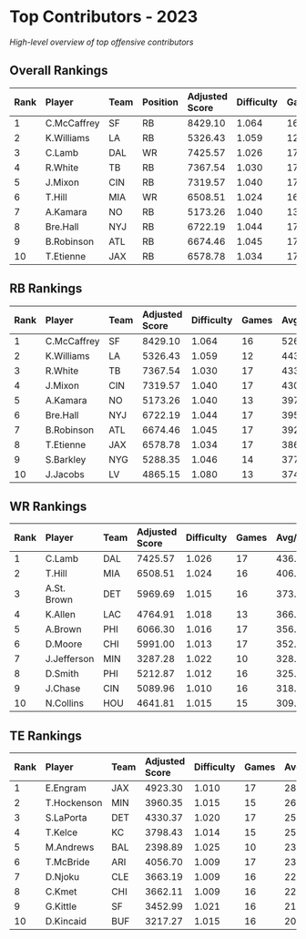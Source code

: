 # Top Contributors - 2023

*High-level overview of top offensive contributors*

## Overall Rankings

| Rank | Player      | Team | Position | Adjusted Score | Difficulty | Games | Avg/Game | Typical | Consistency | Trend      |
| :----| :-----------| :----| :--------| :--------------| :----------| :-----| :--------| :-------| :-----------| :----------|
| 1    | C.McCaffrey | SF   | RB       | 8429.10        | 1.064      | 16    | 526.82   | 532.48  | 6/5/5       | Stable     |
| 2    | K.Williams  | LA   | RB       | 5326.43        | 1.059      | 12    | 443.87   | 442.27  | 3/2/7       | Increasing |
| 3    | C.Lamb      | DAL  | WR       | 7425.57        | 1.026      | 17    | 436.80   | 394.47  | 9/0/8       | Increasing |
| 4    | R.White     | TB   | RB       | 7367.54        | 1.030      | 17    | 433.38   | 426.94  | 10/2/5      | Stable     |
| 5    | J.Mixon     | CIN  | RB       | 7319.57        | 1.040      | 17    | 430.56   | 418.12  | 9/2/6       | Stable     |
| 6    | T.Hill      | MIA  | WR       | 6508.51        | 1.024      | 16    | 406.78   | 412.12  | 5/3/8       | Stable     |
| 7    | A.Kamara    | NO   | RB       | 5173.26        | 1.040      | 13    | 397.94   | 418.58  | 7/3/3       | Decreasing |
| 8    | Bre.Hall    | NYJ  | RB       | 6722.19        | 1.044      | 17    | 395.42   | 335.67  | 9/1/7       | Increasing |
| 9    | B.Robinson  | ATL  | RB       | 6674.46        | 1.045      | 17    | 392.62   | 386.36  | 9/0/8       | Increasing |
| 10   | T.Etienne   | JAX  | RB       | 6578.78        | 1.034      | 17    | 386.99   | 374.36  | 9/2/6       | Decreasing |

## RB Rankings

| Rank | Player      | Team | Adjusted Score | Difficulty | Games | Avg/Game | Typical | Consistency | Trend      |
| :----| :-----------| :----| :--------------| :----------| :-----| :--------| :-------| :-----------| :----------|
| 1    | C.McCaffrey | SF   | 8429.10        | 1.064      | 16    | 526.82   | 532.48  | 6/5/5       | Stable     |
| 2    | K.Williams  | LA   | 5326.43        | 1.059      | 12    | 443.87   | 442.27  | 3/2/7       | Increasing |
| 3    | R.White     | TB   | 7367.54        | 1.030      | 17    | 433.38   | 426.94  | 10/2/5      | Stable     |
| 4    | J.Mixon     | CIN  | 7319.57        | 1.040      | 17    | 430.56   | 418.12  | 9/2/6       | Stable     |
| 5    | A.Kamara    | NO   | 5173.26        | 1.040      | 13    | 397.94   | 418.58  | 7/3/3       | Decreasing |
| 6    | Bre.Hall    | NYJ  | 6722.19        | 1.044      | 17    | 395.42   | 335.67  | 9/1/7       | Increasing |
| 7    | B.Robinson  | ATL  | 6674.46        | 1.045      | 17    | 392.62   | 386.36  | 9/0/8       | Increasing |
| 8    | T.Etienne   | JAX  | 6578.78        | 1.034      | 17    | 386.99   | 374.36  | 9/2/6       | Decreasing |
| 9    | S.Barkley   | NYG  | 5288.35        | 1.046      | 14    | 377.74   | 436.38  | 7/3/4       | Stable     |
| 10   | J.Jacobs    | LV   | 4865.15        | 1.080      | 13    | 374.24   | 393.57  | 7/0/6       | Stable     |

## WR Rankings

| Rank | Player      | Team | Adjusted Score | Difficulty | Games | Avg/Game | Typical | Consistency | Trend      |
| :----| :-----------| :----| :--------------| :----------| :-----| :--------| :-------| :-----------| :----------|
| 1    | C.Lamb      | DAL  | 7425.57        | 1.026      | 17    | 436.80   | 394.47  | 9/0/8       | Increasing |
| 2    | T.Hill      | MIA  | 6508.51        | 1.024      | 16    | 406.78   | 412.12  | 5/3/8       | Stable     |
| 3    | A.St. Brown | DET  | 5969.69        | 1.015      | 16    | 373.11   | 377.77  | 6/3/7       | Stable     |
| 4    | K.Allen     | LAC  | 4764.91        | 1.018      | 13    | 366.53   | 302.15  | 6/0/7       | Stable     |
| 5    | A.Brown     | PHI  | 6066.30        | 1.016      | 17    | 356.84   | 366.16  | 10/1/6      | Decreasing |
| 6    | D.Moore     | CHI  | 5991.00        | 1.013      | 17    | 352.41   | 311.94  | 9/2/6       | Increasing |
| 7    | J.Jefferson | MIN  | 3287.28        | 1.022      | 10    | 328.73   | 315.04  | 4/1/5       | Decreasing |
| 8    | D.Smith     | PHI  | 5212.87        | 1.012      | 16    | 325.80   | 340.77  | 8/2/6       | Increasing |
| 9    | J.Chase     | CIN  | 5089.96        | 1.010      | 16    | 318.12   | 209.92  | 8/1/7       | Decreasing |
| 10   | N.Collins   | HOU  | 4641.81        | 1.015      | 15    | 309.45   | 260.21  | 5/1/9       | Stable     |

## TE Rankings

| Rank | Player      | Team | Adjusted Score | Difficulty | Games | Avg/Game | Typical | Consistency | Trend      |
| :----| :-----------| :----| :--------------| :----------| :-----| :--------| :-------| :-----------| :----------|
| 1    | E.Engram    | JAX  | 4923.30        | 1.010      | 17    | 289.61   | 253.94  | 9/2/6       | Stable     |
| 2    | T.Hockenson | MIN  | 3960.35        | 1.015      | 15    | 264.02   | 222.57  | 6/3/6       | Stable     |
| 3    | S.LaPorta   | DET  | 4330.37        | 1.020      | 17    | 254.73   | 182.94  | 7/2/8       | Increasing |
| 4    | T.Kelce     | KC   | 3798.43        | 1.014      | 15    | 253.23   | 258.90  | 8/1/6       | Decreasing |
| 5    | M.Andrews   | BAL  | 2398.89        | 1.025      | 10    | 239.89   | 226.51  | 3/1/6       | Stable     |
| 6    | T.McBride   | ARI  | 4056.70        | 1.009      | 17    | 238.63   | 187.78  | 9/0/8       | Increasing |
| 7    | D.Njoku     | CLE  | 3663.19        | 1.009      | 16    | 228.95   | 217.00  | 7/2/7       | Increasing |
| 8    | C.Kmet      | CHI  | 3662.11        | 1.009      | 16    | 228.88   | 233.93  | 8/3/5       | Increasing |
| 9    | G.Kittle    | SF   | 3452.99        | 1.021      | 16    | 215.81   | 210.34  | 8/0/8       | Stable     |
| 10   | D.Kincaid   | BUF  | 3217.27        | 1.015      | 16    | 201.08   | 206.23  | 8/1/7       | Increasing |

